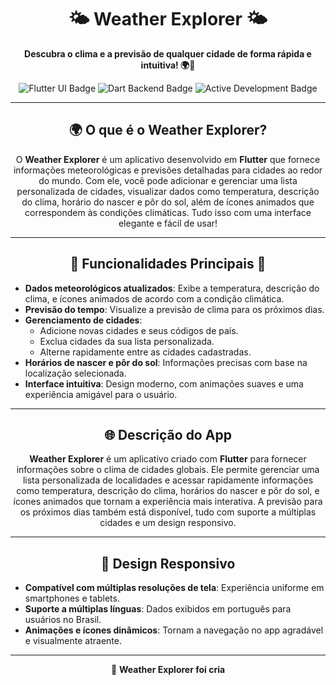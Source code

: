 <h1 align="center">🌤️ Weather Explorer 🌤️</h1>

<p align="center">
  <strong>Descubra o clima e a previsão de qualquer cidade de forma rápida e intuitiva! 🌍📱</strong>
</p>

<p align="center">
  <img src="https://img.shields.io/badge/Flutter-UI-blue" alt="Flutter UI Badge">
  <img src="https://img.shields.io/badge/Dart-Backend-blue" alt="Dart Backend Badge">
  <img src="https://img.shields.io/badge/Status-Active-green" alt="Active Development Badge">
</p>

---

<h2 align="center">🌍 O que é o Weather Explorer?</h2>

<p align="center">
  O <strong>Weather Explorer</strong> é um aplicativo desenvolvido em <strong>Flutter</strong> que fornece informações meteorológicas e previsões detalhadas para cidades ao redor do mundo. Com ele, você pode adicionar e gerenciar uma lista personalizada de cidades, visualizar dados como temperatura, descrição do clima, horário do nascer e pôr do sol, além de ícones animados que correspondem às condições climáticas. Tudo isso com uma interface elegante e fácil de usar!
</p>

---

<h2 align="center">🌟 Funcionalidades Principais 🌟</h2>

- **Dados meteorológicos atualizados**: Exibe a temperatura, descrição do clima, e ícones animados de acordo com a condição climática.
- **Previsão do tempo**: Visualize a previsão de clima para os próximos dias.
- **Gerenciamento de cidades**: 
  - Adicione novas cidades e seus códigos de país.
  - Exclua cidades da sua lista personalizada.
  - Alterne rapidamente entre as cidades cadastradas.
- **Horários de nascer e pôr do sol**: Informações precisas com base na localização selecionada.
- **Interface intuitiva**: Design moderno, com animações suaves e uma experiência amigável para o usuário.

---

<h2 align="center">🌐 Descrição do App</h2>

<p align="center">
  <strong>Weather Explorer</strong> é um aplicativo criado com <strong>Flutter</strong> para fornecer informações sobre o clima de cidades globais. Ele permite gerenciar uma lista personalizada de localidades e acessar rapidamente informações como temperatura, descrição do clima, horários do nascer e pôr do sol, e ícones animados que tornam a experiência mais interativa. A previsão para os próximos dias também está disponível, tudo com suporte a múltiplas cidades e um design responsivo.
</p>

---

<h2 align="center">🎨 Design Responsivo</h2>

- **Compatível com múltiplas resoluções de tela**: Experiência uniforme em smartphones e tablets.
- **Suporte a múltiplas línguas**: Dados exibidos em português para usuários no Brasil.
- **Animações e ícones dinâmicos**: Tornam a navegação no app agradável e visualmente atraente.

---

<p align="center">
  🚀 <strong>Weather Explorer foi cria

